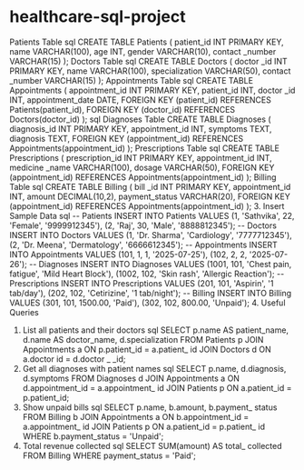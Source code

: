 # healthcare-sql-project
Patients Table
sql
CREATE TABLE Patients (
patient_id INT PRIMARY KEY,
name VARCHAR(100),
age INT,
gender VARCHAR(10),
contact
_number VARCHAR(15)
);
Doctors Table
sql
CREATE TABLE Doctors (
doctor
_id INT PRIMARY KEY,
name VARCHAR(100),
specialization VARCHAR(50),
contact
_number VARCHAR(15)
);
Appointments Table
sql
CREATE TABLE Appointments (
appointment_id INT PRIMARY KEY,
patient_id INT,
doctor
_id INT,
appointment_date DATE,
FOREIGN KEY (patient_id) REFERENCES Patients(patient_id),
FOREIGN KEY (doctor_id) REFERENCES Doctors(doctor_id)
);
sql
Diagnoses Table
CREATE TABLE Diagnoses (
diagnosis_id INT PRIMARY KEY,
appointment_id INT,
symptoms TEXT,
diagnosis TEXT,
FOREIGN KEY (appointment_id) REFERENCES Appointments(appointment_id)
);
Prescriptions Table
sql
CREATE TABLE Prescriptions (
prescription_id INT PRIMARY KEY,
appointment_id INT,
medicine
_name VARCHAR(100),
dosage VARCHAR(50),
FOREIGN KEY (appointment_id) REFERENCES Appointments(appointment_id)
);
Billing Table
sql
CREATE TABLE Billing (
bill
_id INT PRIMARY KEY,
appointment_id INT,
amount DECIMAL(10,2),
payment_status VARCHAR(20),
FOREIGN KEY (appointment_id) REFERENCES Appointments(appointment_id)
);
3. Insert Sample Data
sql
-- Patients
INSERT INTO Patients VALUES
(1, 'Sathvika', 22, 'Female', '9999912345'),
(2, 'Raj', 30, 'Male', '8888812345');
-- Doctors
INSERT INTO Doctors VALUES
(1, 'Dr. Sharma', 'Cardiology', '7777712345'),
(2, 'Dr. Meena', 'Dermatology', '6666612345');
-- Appointments
INSERT INTO Appointments VALUES
(101, 1, 1, '2025-07-25'),
(102, 2, 2, '2025-07-26');
-- Diagnoses
INSERT INTO Diagnoses VALUES
(1001, 101, 'Chest pain, fatigue', 'Mild Heart Block'),
(1002, 102, 'Skin rash', 'Allergic Reaction');
-- Prescriptions
INSERT INTO Prescriptions VALUES
(201, 101, 'Aspirin', '1 tab/day'),
(202, 102, 'Cetirizine', '1 tab/night');
-- Billing
INSERT INTO Billing VALUES
(301, 101, 1500.00, 'Paid'),
(302, 102, 800.00, 'Unpaid');
4. Useful Queries
1. List all patients and their doctors
sql
SELECT p.name AS patient_name, d.name AS doctor_name, d.specialization
FROM Patients p
JOIN Appointments a ON p.patient_id = a.patient_
id
JOIN Doctors d ON a.doctor
id = d.doctor
_
_id;
2. Get all diagnoses with patient names
sql
SELECT p.name, d.diagnosis, d.symptoms
FROM Diagnoses d
JOIN Appointments a ON d.appointment_id = a.appointment_
id
JOIN Patients p ON a.patient_id = p.patient_id;
3. Show unpaid bills
sql
SELECT p.name, b.amount, b.payment_
status
FROM Billing b
JOIN Appointments a ON b.appointment_id = a.appointment_
id
JOIN Patients p ON a.patient_id = p.patient_
id
WHERE b.payment_status = 'Unpaid';
4. Total revenue collected
sql
SELECT SUM(amount) AS total_
collected
FROM Billing
WHERE payment_status = 'Paid';